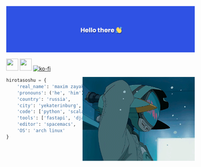 ![Banner](assets/banner.png)

[<img height="32" width="32" src="https://cdn.jsdelivr.net/npm/simple-icons@v4/icons/vk.svg" />][vk]
[<img height="32" width="32" src="https://cdn.jsdelivr.net/npm/simple-icons@v4/icons/telegram.svg" />][tg]
[![ko-fi](https://www.ko-fi.com/img/githubbutton_sm.svg)](https://ko-fi.com/J3J02ZZLK)


<img hight="350" width="300" alt="GIF" align="right" src="https://raw.githubusercontent.com/hirotasoshu/hirotasoshu/main/assets/flcl.gif">

``` python
hirotasoshu = {
    'real_name': 'maxim zayakin',
    'pronouns': ('he', 'him'),
    'country': 'russia',
    'city': 'yekaterinburg',
    'code': ['python', 'scala', 'racket'],
    'tools': ['fastapi', 'django', 'docker'],
    'editor': 'spacemacs',
    'OS': 'arch linux'
}
```

[vk]: https://vk.com/r4se7su
[tg]: https://t.me/r4se7su
